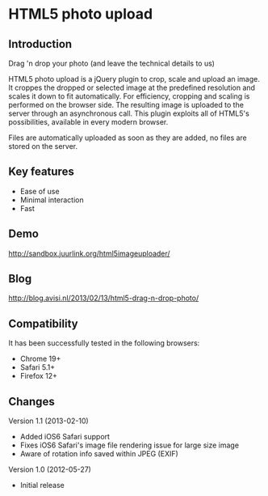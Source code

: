 HTML5 photo upload
==================

Introduction
------------

Drag 'n drop your photo (and leave the technical details to us)

HTML5 photo upload is a jQuery plugin to crop, scale and upload an image. It croppes the dropped or selected image at the predefined
resolution and scales it down to fit automatically. For efficiency, cropping and scaling is performed on the browser side. The
resulting image is uploaded to the server through an asynchronous call. This plugin exploits all of HTML5's possibilities, available in every modern browser.

Files are automatically uploaded as soon as they are added, no files are stored on the server.

Key features
------------

* Ease of use
* Minimal interaction
* Fast

Demo
----
http://sandbox.juurlink.org/html5imageuploader/

Blog
----
http://blog.avisi.nl/2013/02/13/html5-drag-n-drop-photo/

Compatibility
-------------
It has been successfully tested in the following browsers:

* Chrome 19+
* Safari 5.1+
* Firefox 12+

Changes
-------
Version 1.1 (2013-02-10)
* Added iOS6 Safari support
* Fixes iOS6 Safari's image file rendering issue for large size image
* Aware of rotation info saved within JPEG (EXIF)

Version 1.0 (2012-05-27)
* Initial release
